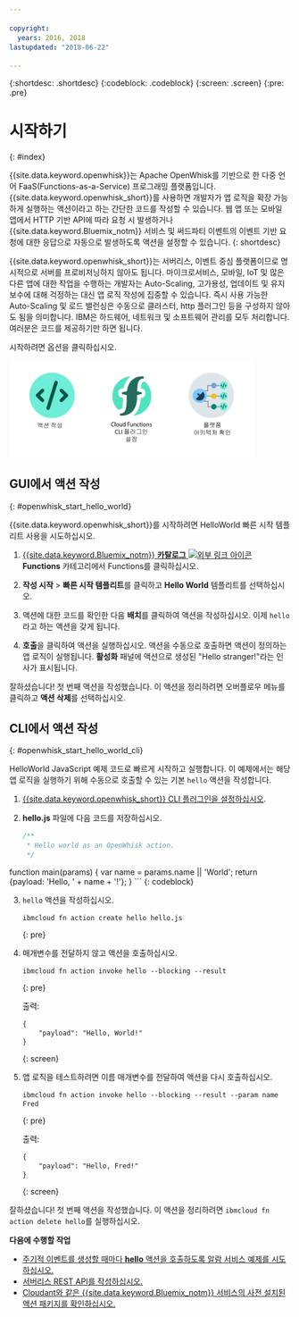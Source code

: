 ```yaml
---

copyright:
  years: 2016, 2018
lastupdated: "2018-06-22"

---
```


{:shortdesc: .shortdesc}
{:codeblock: .codeblock}
{:screen: .screen}
{:pre: .pre}

# 시작하기
{: #index}

{{site.data.keyword.openwhisk}}는 Apache OpenWhisk를 기반으로 한 다중 언어 FaaS(Functions-as-a-Service) 프로그래밍 플랫폼입니다. {{site.data.keyword.openwhisk_short}}를 사용하면 개발자가 앱 로직을 확장 가능하게 실행하는 액션이라고 하는 간단한 코드를 작성할 수 있습니다. 웹 앱 또는 모바일 앱에서 HTTP 기반 API에 따라 요청 시 발생하거나 {{site.data.keyword.Bluemix_notm}} 서비스 및 써드파티 이벤트의 이벤트 기반 요청에 대한 응답으로 자동으로 발생하도록 액션을 설정할 수 있습니다.
{: shortdesc}

{{site.data.keyword.openwhisk_short}}는 서버리스, 이벤트 중심 플랫폼이므로 명시적으로 서버를 프로비저닝하지 않아도 됩니다. 마이크로서비스, 모바일, IoT 및 많은 다른 앱에 대한 작업을 수행하는 개발자는 Auto-Scaling, 고가용성, 업데이트 및 유지보수에 대해 걱정하는 대신 앱 로직 작성에 집중할 수 있습니다. 즉시 사용 가능한 Auto-Scaling 및 로드 밸런싱은 수동으로 클러스터, http 플러그인 등을 구성하지 않아도 됨을 의미합니다. IBM은 하드웨어, 네트워크 및 소프트웨어 관리를 모두 처리합니다. 여러분은 코드를 제공하기만 하면 됩니다.

시작하려면 옵션을 클릭하십시오.

<img usemap="#home_map" border="0" class="image" id="image_ztx_crb_f1b" src="images/imagemap.png" width="440" alt="{{site.data.keyword.openswhisk_short}}를 신속하게 시작하려면 아이콘을 클릭하십시오." style="width:440px;" />
<map name="home_map" id="home_map">
<area href="#openwhisk_start_hello_world" alt="액션 작성" title="액션 작성" shape="rect" coords="-7, -8, 108, 211" />
<area href="bluemix_cli.html" alt="{{site.data.keyword.openwhisk_short}} CLI 플러그인 설정" title="{{site.data.keyword.openwhisk_short}} CLI 플러그인 설정" shape="rect" coords="155, -1, 289, 210" />
<area href="openwhisk_about.html" alt="플랫폼 아키텍처 참조" title="플랫폼 아키텍처 참조" shape="rect" coords="326, -10, 448, 218" />
</map>


## GUI에서 액션 작성
{: #openwhisk_start_hello_world}

{{site.data.keyword.openwhisk_short}}를 시작하려면 HelloWorld 빠른 시작 템플리트 사용을 시도하십시오.

1.  [{{site.data.keyword.Bluemix_notm}} **카탈로그** ![외부 링크 아이콘](../icons/launch-glyph.svg "외부 링크 아이콘")](https://console.bluemix.net/catalog/?category=whisk) **Functions** 카테고리에서 Functions를 클릭하십시오.

2. **작성 시작** > **빠른 시작 템플리트**를 클릭하고 **Hello World** 템플리트를 선택하십시오.

5. 액션에 대한 코드를 확인한 다음 **배치**를 클릭하여 액션을 작성하십시오. 이제 `hello`라고 하는 액션을 갖게 됩니다.

6. **호출**을 클릭하여 액션을 실행하십시오. 액션을 수동으로 호출하면 액션이 정의하는 앱 로직이 실행됩니다. **활성화** 패널에 액션으로 생성된 "Hello stranger!"라는 인사가 표시됩니다.

잘하셨습니다! 첫 번째 액션을 작성했습니다. 이 액션을 정리하려면 오버플로우 메뉴를 클릭하고 **액션 삭제**를 선택하십시오.

## CLI에서 액션 작성
{: #openwhisk_start_hello_world_cli}

HelloWorld JavaScript 예제 코드로 빠르게 시작하고 실행합니다. 이 예제에서는 해당 앱 로직을 실행하기 위해 수동으로 호출할 수 있는 기본 `hello` 액션을 작성합니다.

1. [{{site.data.keyword.openwhisk_short}} CLI 플러그인을 설정하십시오](bluemix_cli.html).

2. **hello.js** 파일에 다음 코드를 저장하십시오.

    ```javascript
    /**
     * Hello world as an OpenWhisk action.
     */
function main(params) {
        var name = params.name || 'World';
    return {payload:  'Hello, ' + name + '!'};
    }
    ```
    {: codeblock}

3. `hello` 액션을 작성하십시오.
    ```
    ibmcloud fn action create hello hello.js
    ```
    {: pre}

4. 매개변수를 전달하지 않고 액션을 호출하십시오.
    ```
    ibmcloud fn action invoke hello --blocking --result
    ```
    {: pre}  

    출력:
    ```
    {
        "payload": "Hello, World!"
    }
    ```
    {: screen}

5. 앱 로직을 테스트하려면 이름 매개변수를 전달하여 액션을 다시 호출하십시오.
    ```
    ibmcloud fn action invoke hello --blocking --result --param name Fred
    ```
    {: pre}  

    출력:
    ```
    {
        "payload": "Hello, Fred!"
    }
    ```
    {: screen}

잘하셨습니다! 첫 번째 액션을 작성했습니다. 이 액션을 정리하려면 `ibmcloud fn action delete hello`를 실행하십시오. 

**다음에 수행할 작업**
* [주기적 이벤트를 생성할 때마다 **hello** 액션을 호출하도록 알람 서비스 예제를 시도하십시오.](./openwhisk_packages.html#openwhisk_package_trigger)
* [서버리스 REST API를 작성하십시오.](openwhisk_apigateway.html)
* [Cloudant와 같은 {{site.data.keyword.Bluemix_notm}} 서비스의 사전 설치된 액션 패키지를 확인하십시오.](cloudant_actions.html)

